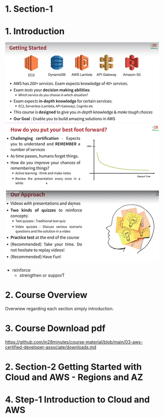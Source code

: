 # 1. Section-1
#  1. Introduction
![alt text](image.png)![alt text](image-1.png)![alt text](image-2.png)
- reinforce
    - strengthen or supporT
# 2. Course Overview
Overwiew regarding each section simply introduction.
# 3. Course Download pdf
https://github.com/in28minutes/course-material/blob/main/03-aws-certified-developer-associate/downloads.md
# 2. Section-2 Getting Started with Cloud and AWS - Regions and AZ
# 4. Step-1 Introduction to Cloud and AWS

